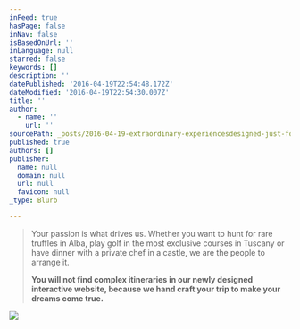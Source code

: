 ```yaml
---
inFeed: true
hasPage: false
inNav: false
isBasedOnUrl: ''
inLanguage: null
starred: false
keywords: []
description: ''
datePublished: '2016-04-19T22:54:48.172Z'
dateModified: '2016-04-19T22:54:30.007Z'
title: ''
author:
  - name: ''
    url: ''
sourcePath: _posts/2016-04-19-extraordinary-experiencesdesigned-just-for-you.md
published: true
authors: []
publisher:
  name: null
  domain: null
  url: null
  favicon: null
_type: Blurb

---
```

> 

> Your passion is what drives us. Whether you want to hunt for rare truffles in Alba, play golf in the most exclusive courses in Tuscany or have dinner with a private chef in a castle, we are the people to arrange it.
> 
> **You will not find complex itineraries in our newly designed interactive website, because we hand craft your trip to make your dreams come true.**

![](https://the-grid-user-content.s3-us-west-2.amazonaws.com/23a98ca0-1c97-4fc0-b16c-4ef4dd2c3235.jpg)
